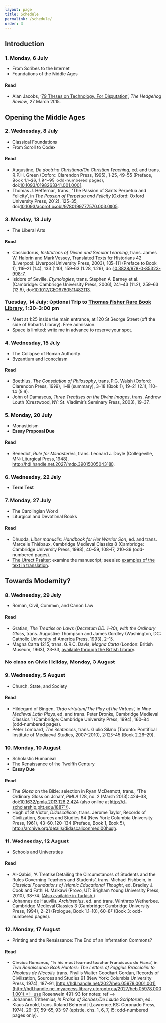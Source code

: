 ```yaml
---
layout: page
title: Schedule
permalink: /schedule/
order: 3
---
```


## Introduction

### 1. Monday, 6 July
- From Scribes to the Internet
- Foundations of the Middle Ages

#### Read
- Alan Jacobs, ‘[79 Theses on Technology. For Disputation](http://iasc-culture.org/THR/channels/Infernal_Machine/2015/03/79-theses-on-technology-for-disputation/)’, *The Hedgehog Review*, 27 March 2015.

## Opening the Middle Ages

### 2. Wednesday, 8 July
- Classical Foundations
- From Scroll to Codex

#### Read
- Augustine, *De doctrina Christiana/On Christian Teaching*, ed. and trans. R.P.H. Green (Oxford: Clarendon Press, 1995), 1–25, 49–55 (Preface, Book 1.1–26, 1.84–95: odd-numbered pages), doi:[10.1093/0198263341.001.0001](http://doi.org.myaccess.library.utoronto.ca/10.1093/0198263341.001.0001).<!-- BR65 .A655 E5 1995 RBTS/IMS/SMC/TRIN -->
- Thomas J. Heffernan, trans., ‘The Passion of Saints Perpetua and Felicity’, in *The Passion of Perpetua and Felicity* (Oxford: Oxford University Press, 2012), 125–35, doi:[10.1093/acprof:osobl/9780199777570.003.0005](http://doi.org.myaccess.library.utoronto.ca/10.1093/acprof:osobl/9780199777570.003.0005).<!-- BR1720 .P42 H44 2012 EMM/SMC/ERIN -->

### 3. Monday, 13 July
- The Liberal Arts

#### Read
- Cassiodorus, *Institutions of Divine and Secular Learning*, trans. James W. Halprin and Mark Vessey, Translated Texts for Historians 42 (Liverpool: Liverpool University Press, 2003), 105–111 (Preface to Book 1), 119–21 (1.4), 133 (1.10), 159–63 (1.28, 1.29), doi:[10.3828/978-0-85323-998-7](http://doi.org.myaccess.library.utoronto.ca/10.3828/978-0-85323-998-7).<!-- PA6271 .C4 I523 2004 RBTS/IMS/SMC/ERIN -->
- Isidore of Seville, *Etymologies*, trans. Stephen A. Barney et al. (Cambridge: Cambridge University Press, 2006), 241–43 (11.2), 259–63 (12.6), doi:[10.1017/CBO9780511482113](http://doi.org.myaccess.library.utoronto.ca/10.1017/CBO9780511482113).<!-- AE2 .I833 I75 2006 RBTS/IMS/SMC/VIC -->
<!-- - Martianus Capella, *The Marriage of Philology and Mercury*, trans. William Harris Stahl, Richard Johnson, and E.L. Burge, vol. 2 of *Martianus Capella and the Seven Liberal Arts* (New York: Columbia University Press, 1977), 3–63 (Books 1 and 2), [http://hdl.handle.net/2027/heb.06022.0002.001](http://hdl.handle.net.myaccess.library.utoronto.ca/2027/heb.06022.0002.001).<!-- PA6511 .M3 M3 RBTS/IMS/SMC/OISE/VIC -->

<!-- http://faculty.georgetown.edu/jod/texts/cass.inst.html -->

### Tuesday, 14 July: Optional Trip to [Thomas Fisher Rare Book Library](http://fisher.library.utoronto.ca), 1:30–3:00 pm

- Meet at 1:25 inside the main entrance, at 120 St George Street (off the side of Robarts Library). Free admission.
- Space is limited: write me in advance to reserve your spot.

### 4. Wednesday, 15 July
- The Collapse of Roman Authority
- Byzantium and Iconoclasm

#### Read
- Boethius, *The Consolation of Philosophy*, trans. P.G. Walsh (Oxford: Clarendon Press, 1999), li–lii (summary), 3–18 (Book 1), 19–21 (2.1), 110–14 (5.6).<!-- B659 .D472 E5 1999 RBTS/ERIN: find equivalent to summary on  -->
- John of Damascus, *Three Treatises on the Divine Images*, trans. Andrew Louth (Crestwood, NY: St. Vladimir’s Seminary Press, 2003), 19–37.

### 5. Monday, 20 July
- Monasticism
- **Essay Proposal Due**

#### Read
- Benedict, *Rule for Monasteries*, trans. Leonard J. Doyle (Collegeville, MN: Liturgical Press, 1948), <http://hdl.handle.net/2027/mdp.39015005043180>.

<!--cf. BX3004 .E6 2011X RBTS/IMS/TRIN -->

<!--http://epistolae.ccnmtl.columbia.edu/letter/1285.html -->

### 6. Wednesday, 22 July
- **Term Test**

### 7. Monday, 27 July
- The Carolingian World
- Liturgical and Devotional Books

#### Read
- Dhuoda, *Liber manualis: Handbook for Her Warrior Son,* ed. and trans. Marcelle Thiébaux, Cambridge Medieval Classics 8 (Cambridge: Cambridge University Press, 1998), 40–59, 108–17, 210–39 (odd-numbered pages).<!-- BJ1550 .D48513 1998X RBTS/IMS -->
- [The Utrect Psalter](http://utrechtpsalter.nl): examine the manuscript; see also [examples of the text in translation](../vulgate-psalms/).

<!--15% of course grade must be returned by end of the week of 27 July -->

## Towards Modernity?

### 8. Wednesday, 29 July
- Roman, Civil, Common, and Canon Law

#### Read
- Gratian, *The Treatise on Laws* (*Decretum DD. 1–20*), *with the Ordinary Gloss*, trans. Augustine Thompson and James Gordley (Washington, DC: Catholic University of America Press, 1993), 2–15.<!-- K3282 .C2 G7313 1993 RBTS/IMS/SMC/VIC -->
- Magna Carta 1215, trans. G.R.C. Davis, *Magna Carta* (London: British Museum, 1963), 23–33, [available through the British Library](http://bl.uk/magna-carta/articles/magna-carta-english-translation).

### No class on Civic Holiday, Monday, 3 August

### 9. Wednesday, 5 August
- Church, State, and Society

#### Read
- Hildegard of Bingen, ‘*Ordo virtutum*/*The Play of the Virtues*’, in *Nine Medieval Latin Plays*, ed. and trans. Peter Dronke, Cambridge Medieval Classics 1 (Cambridge: Cambridge University Press, 1994), 160–84 (odd-numbered pages).<!-- PA8165 .N56 1994 RBTS/IMS/SMC/ERIN/VIC -->
- Peter Lombard, *The Sentences*, trans. Giulio Silano (Toronto: Pontifical Institute of Mediaeval Studies, 2007–2010), 2:123–45 (Book 2.26–29).<!-- B765 .P33 S413 2007 RBTS/IMS/SMC/VIC -->

### 10. Monday, 10 August
- Scholastic Humanism
- The Renaissance of the Twelfth Century
- **Essay Due**

#### Read
- The *Glosa* on the Bible: selection in Ryan McDermott, trans., ‘The Ordinary Gloss on Jonah’, *PMLA* 128, no. 2 (March 2013): 424–38, doi:[10.1632/pmla.2013.128.2.424](http://doi.org.myaccess.library.utoronto.ca/10.1632/pmla.2013.128.2.424) (also online at <http://d-scholarship.pitt.edu/18871/>).
- Hugh of St Victor, *Didascalicon*, trans. Jerome Taylor, Records of Civilization, Sources and Studies 64 (New York: Columbia University Press, 1961), 43–60, 120–134 (Preface, Book 1, Book 5), <http://archive.org/details/didascaliconmedi00hugh>.<!-- AE2 .H83 1961 RBTS/ICS/KNOX/IMS/SMC/TRIN/VIC -->

### 11. Wednesday, 12 August
- Schools and Universities

#### Read
- Al-Qabisi, ‘A Treatise Detailing the Circumstances of Students and the Rules Governing Teachers and Students’, trans. Michael Fishbein, in *Classical Foundations of Islamic Educational Thought*, ed. Bradley J. Cook and Fathi H. Malkawi (Provo, UT: Brigham Young University Press, 2010), 38–74.<!-- LC903 .C63 2010Y RBTS --> ([Also available in Turkish.](http://kitaplar.ankara.edu.tr/dosyalar/pdf/602.pdf))
- Johannes de Hauvilla, *Architrenius*, ed. and trans. Winthrop Wetherbee, Cambridge Medieval Classics 3 (Cambridge: Cambridge University Press, 1994), 2–21 (Prologue, Book 1.1–10), 60–87 (Book 3: odd-numbered pages).<!-- PA8360 .J65 A913 1994 RBTS/TRIN/IMS -->

### 12. Monday, 17 August
- Printing and the Renaissance: The End of an Information Commons?

#### Read
- Cincius Romanus, ‘To his most learned teacher Franciscus de Fiana’, in *Two Renaissance Book Hunters: The Letters of Poggius Bracciolini to Nicolaus de Niccolis,* trans. Phyllis Walter Goodhart Gordan, Records of Civilization, Sources and Studies 91 (New York: Columbia University Press, 1974), 187–91, [http://hdl.handle.net/2027/heb.05978.0001.001](http://hdl.handle.net.myaccess.library.utoronto.ca/2027/heb.05978.0001.001).<!--use Rosenwein 491–93 for notes: ref -->
- Johannes Trithemius, *In Praise of Scribes/De Laude Scriptorum*, ed. Klaus Arnold, trans. Roland Behrendt (Lawrence, KS: Coronado Press, 1974), 29–37, 59–65, 93–97 (epistle, chs. 1, 6, 7, 15: odd-numbered pages only).
<!-- - Dante Alighieri, *De vulgari eloquentia*, ed. and trans. Steven Botterill, Cambridge Medieval Classics 5 (Cambridge: Cambridge University Press, 1996), 2–45 (Book 1: odd-numbered pages), doi:[10.1017/CBO9780511519444](http://doi.org.myaccess.library.utoronto.ca/10.1017/CBO9780511519444).<!-- PQ4311 .D6 1996 IMS/VIC -->
